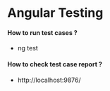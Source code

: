 # Angular Testing

#### How to run test cases ?
* ng test

#### How to check test case report ?
* http://localhost:9876/
